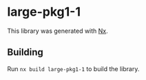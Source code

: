 # large-pkg1-1

This library was generated with [Nx](https://nx.dev).

## Building

Run `nx build large-pkg1-1` to build the library.

